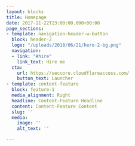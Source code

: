 ```yaml
---
layout: blocks
title: Homepage
date: 2017-11-22T23:00:00.000+00:00
page_sections:
- template: navigation-header-w-button
  block: header-2
  logo: "/uploads/2018/06/21/hero-2-bg.png"
  navigation:
  - link: "#hire"
    link_text: Hire me
  cta:
    url: https://seccore.cloudflareaccess.com/
    button_text: Launcher
- template: content-feature
  block: feature-1
  media_alignment: Right
  headline: Content-Feature Headline
  content: Content-Feature Content
  slug: ''
  media:
    image: ''
    alt_text: ''

---
```

